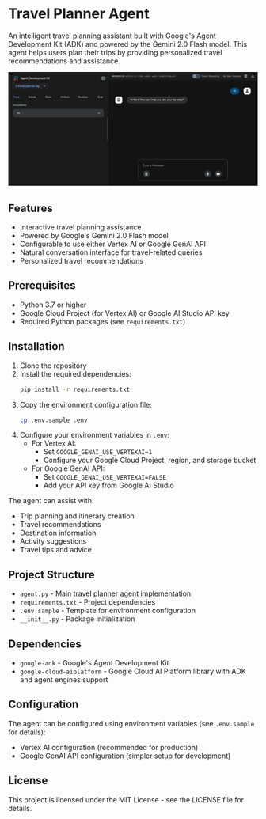 # Travel Planner Agent

An intelligent travel planning assistant built with Google's Agent Development Kit (ADK) and powered by the Gemini 2.0 Flash model. This agent helps users plan their trips by providing personalized travel recommendations and assistance.

![alt text](image.png)

## Features

- Interactive travel planning assistance
- Powered by Google's Gemini 2.0 Flash model
- Configurable to use either Vertex AI or Google GenAI API
- Natural conversation interface for travel-related queries
- Personalized travel recommendations

## Prerequisites

- Python 3.7 or higher
- Google Cloud Project (for Vertex AI) or Google AI Studio API key
- Required Python packages (see `requirements.txt`)

## Installation

1. Clone the repository
2. Install the required dependencies:
   ```bash
   pip install -r requirements.txt
   ```
3. Copy the environment configuration file:
   ```bash
   cp .env.sample .env
   ```
4. Configure your environment variables in `.env`:
   - For Vertex AI:
     - Set `GOOGLE_GENAI_USE_VERTEXAI=1`
     - Configure your Google Cloud Project, region, and storage bucket
   - For Google GenAI API:
     - Set `GOOGLE_GENAI_USE_VERTEXAI=FALSE`
     - Add your API key from Google AI Studio

The agent can assist with:
- Trip planning and itinerary creation
- Travel recommendations
- Destination information
- Activity suggestions
- Travel tips and advice

## Project Structure

- `agent.py` - Main travel planner agent implementation
- `requirements.txt` - Project dependencies
- `.env.sample` - Template for environment configuration
- `__init__.py` - Package initialization

## Dependencies

- `google-adk` - Google's Agent Development Kit
- `google-cloud-aiplatform` - Google Cloud AI Platform library with ADK and agent engines support

## Configuration

The agent can be configured using environment variables (see `.env.sample` for details):
- Vertex AI configuration (recommended for production)
- Google GenAI API configuration (simpler setup for development)

## License

This project is licensed under the MIT License - see the LICENSE file for details.
